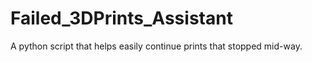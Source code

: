 # Failed_3DPrints_Assistant
A python script that helps easily continue prints that stopped mid-way.
